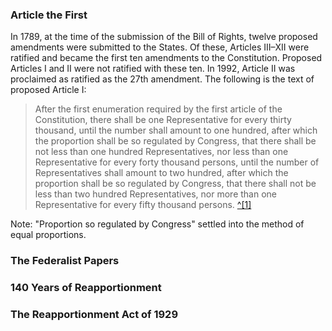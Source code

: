### Article the First
In 1789, at the time of the submission of the Bill of Rights, twelve proposed amendments were submitted to the States. Of these, Articles III–XII
were ratified and became the first ten amendments to the Constitution. Proposed Articles I and II were not ratified with these ten. In 1992, Article
II was proclaimed as ratified as the 27th amendment. The following is the text of proposed Article I:
> After the first enumeration required by the first article of the Constitution, there shall be one Representative for every thirty thousand, until the number shall amount to one hundred, after which the proportion shall be so regulated by Congress, that there shall be not less than one hundred Representatives, nor less than one Representative for every forty thousand persons, until the number of Representatives shall amount to two hundred, after which the proportion shall be so regulated by Congress, that there shall not be less than two hundred Representatives, nor more than one Representative for every fifty thousand persons. [^[1]](#references)  

Note: "Proportion so regulated by Congress" settled into the method of equal proportions.  

### The Federalist Papers  

### 140 Years of Reapportionment  

### The Reapportionment Act of 1929  